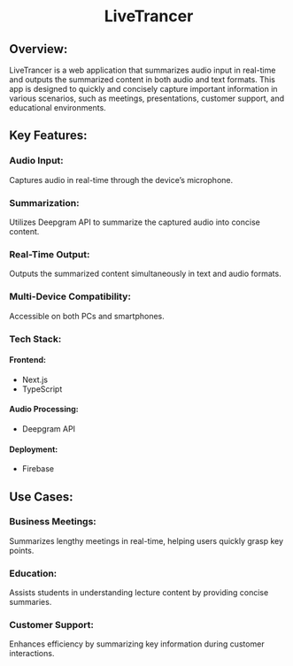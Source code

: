 <h1 align="center">LiveTrancer</h1>


## Overview:
LiveTrancer is a web application that summarizes audio input in real-time and outputs the summarized content in both audio and text formats. This app is designed to quickly and concisely capture important information in various scenarios, such as meetings, presentations, customer support, and educational environments.

## Key Features:

### Audio Input: 
Captures audio in real-time through the device’s microphone.

### Summarization: 
Utilizes Deepgram API to summarize the captured audio into concise content.

### Real-Time Output: 
Outputs the summarized content simultaneously in text and audio formats.

### Multi-Device Compatibility: 
Accessible on both PCs and smartphones.

### Tech Stack:

#### Frontend: 
- Next.js
- TypeScript

#### Audio Processing: 
- Deepgram API

#### Deployment: 
- Firebase

## Use Cases:

### Business Meetings:
Summarizes lengthy meetings in real-time, helping users quickly grasp key points.

### Education: 
Assists students in understanding lecture content by providing concise summaries.

### Customer Support:
Enhances efficiency by summarizing key information during customer interactions.